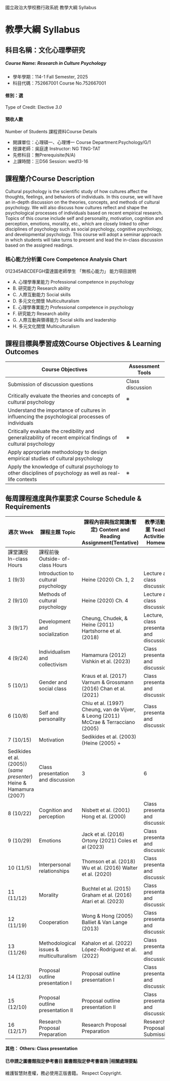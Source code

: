 國立政治大學校務行政系統 教學大綱 Syllabus
# 教學大綱 Syllabus
##  科目名稱：文化心理學研究 
#####  Course Name: Research in Culture Psychology
  * 學年學期：114-1 Fall Semester, 2025 
  * 科目代碼：752667001 Course No.752667001
#### 修別：選
Type of Credit: Elective 
_3.0_
#### 預收人數
Number of Students
課程資料Course Details
  * 開課單位：心理碩一、心理博一 Course Department:Psychology/G/1 
  * 授課老師：吳庭達 Instructor: NG TING-TAT 
  * 先修科目：無Prerequisite(N/A)
  * 上課時間：三D56 Session: wed13-16
##  課程簡介Course Description
Cultural psychology is the scientific study of how cultures affect the thoughts, feelings, and behaviors of individuals. In this course, we will have an in-depth discussion on the theories, concepts, and methods of cultural psychology. We will also discuss how cultures reflect and shape the psychological processes of individuals based on recent empirical research. Topics of this course include self and personality, motivation, cognition and perception, emotions, morality, etc., which are closely linked to other disciplines of psychology such as social psychology, cognitive psychology, and developmental psychology. This course will adopt a seminar approach in which students will take turns to present and lead the in-class discussion based on the assigned readings. 
###  核心能力分析圖 Core Competence Analysis Chart
012345ABCDEFGH雷達圖老師學生
「無核心能力」 
能力項目說明
  * A. 心理學專業能力 Professional competence in psychology
  * B. 研究能力 Research ability
  * C. 人際互動能力 Social skills
  * D. 多元文化關懷 Multiculturalism
  * E. 心理學專業能力 Professional competence in psychology
  * F. 研究能力 Research ability
  * G. 人際互動與領導能力 Social skills and leadership
  * H. 多元文化關懷 Multiculturalism
##  課程目標與學習成效Course Objectives & Learning Outcomes 
Course Objectives |  Assessment Tools  
---|---  
Submission of discussion questions |  Class discussion |  Class presentation |  Brief research proposal  
Critically evaluate the theories and concepts of cultural psychology |  ※ |  ※ |  ※ |   
Understand the importance of cultures in influencing the psychological processes of individuals |  |  ※ |  ※ |   
Critically evaluate the credibility and generalizability of recent empirical findings of cultural psychology |  ※ |  ※ |  ※ |   
Apply appropriate methodology to design empirical studies of cultural psychology |  |  |  |  ※  
Apply the knowledge of cultural psychology to other disciplines of psychology as well as real-life contexts |  ※ |  ※ |  |  ※  
##  每周課程進度與作業要求 Course Schedule & Requirements
週次 Week |  課程主題 Topic |  課程內容與指定閱讀(暫定) Content and Reading Assignment(Tentative) |  教學活動與作業 Teaching Activitiesand Homework |  學習投入時間Student workload expectation  
---|---|---|---|---  
課堂講授In-class Hours |  課程前後 Outside- of-class Hours  
1 (9/3) |  Introduction to cultural psychology |  Heine (2020) Ch. 1, 2 |  Lecture and class discussion |  3 |  3  
2 (9/10) |  Methods of cultural psychology |  Heine (2020) Ch. 4 |  Lecture and class discussion |  3 |  3  
3 (9/17) |  Development and socialization |  Cheung, Chudek, & Heine (2011) Hartshorne et al. (2018) |  Lecture, class presentation and discussion |  3 |  6  
4 (9/24) |  Individualism and collectivism |  Hamamura (2012) Vishkin et al. (2023) |  Class presentation and discussion |  3 |  6  
5 (10/1) |  Gender and social class |  Kraus et al. (2017) Varnum & Grossmann (2016) Chan et al. (2021) |  Class presentation and discussion |  3 |  6  
6 (10/8) |  Self and personality |  Chiu et al. (1997) Cheung, van de Vijver, & Leong (2011) McCrae & Terracciano (2005) |  Class presentation and discussion |  3 |  6  
7 (10/15) |  Motivation |  Sedikides et al. (2003) {Heine (2005) +  
Sedikides et al. (2005)} (_same presenter_) Heine & Hamamura (2007) |  Class presentation and discussion |  3 |  6  
8 (10/22) |  Cognition and perception |  Nisbett et al. (2001) Hong et al. (2000) |  Class presentation and discussion |  3 |  6  
9 (10/29) |  Emotions |  Jack et al. (2016) Ortony (2021) Coles et al (2023) |  Class presentation and discussion |  3 |  6  
10 (11/5) |  Interpersonal relationships |  Thomson et al. (2018) Wu et al. (2016) Walter et al. (2020) |  Class presentation and discussion |  3 |  6  
11 (11/12) |  Morality |  Buchtel et al. (2015) Graham et al. (2016) Atari et al. (2023) |  Class presentation and discussion |  3 |  6  
12 (11/19) |  Cooperation |  Wong & Hong (2005) Balliet & Van Lange (2013) |  Class presentation and discussion |  3 |  6  
13 (11/26) |  Methodological issues & multiculturalism |  Kahalon et al. (2022) López-Rodríguez et al. (2022) |  Class presentation and discussion |  3 |  6  
14 (12/3) |  Proposal outline presentation I |  Proposal outline presentation I |  Class presentation and discussion |  3 |  6  
15 (12/10) |  Proposal outline presentation II |  Proposal outline presentation II |  Class presentation and discussion |  3 |  6  
16 (12/17) |  Research Proposal Preparation |  Research Proposal Preparation |  Research Proposal Submission |  3 |  6  
####  其他： Others: Class presentation 
####  已申請之圖書館指定參考書目  圖書館指定參考書查詢 |相關處理要點
維護智慧財產權，務必使用正版書籍。 Respect Copyright.